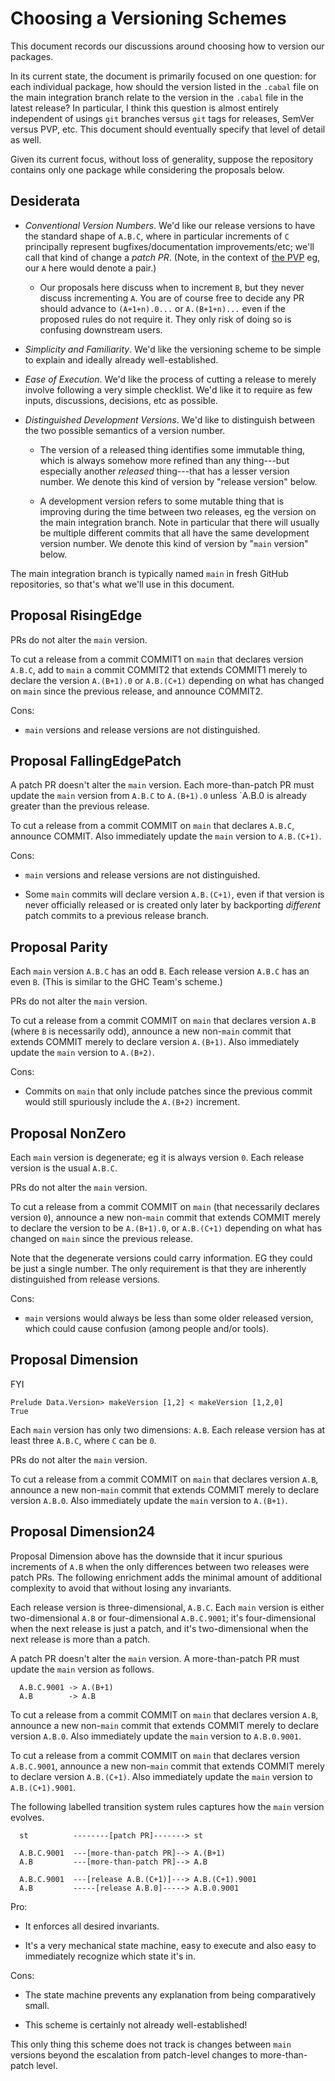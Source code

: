 # Choosing a Versioning Schemes

This document records our discussions around choosing how to version our packages.

In its current state, the document is primarily focused on one question: for each individual package, how should the version listed in the `.cabal` file on the main integration branch relate to the version in the `.cabal` file in the latest release?
In particular, I think this question is almost entirely independent of usings `git` branches versus `git` tags for releases, SemVer versus PVP, etc.
This document should eventually specify that level of detail as well.

Given its current focus, without loss of generality, suppose the repository contains only one package while considering the proposals below.

## Desiderata

- *Conventional Version Numbers*.
  We'd like our release versions to have the standard shape of `A.B.C`, where in particular increments of `C` principally represent bugfixes/documentation improvements/etc; we'll call that kind of change a _patch PR_.
  (Note, in the context of [the PVP](https://pvp.haskell.org/) eg, our `A` here would denote a pair.)

    - Our proposals here discuss when to increment `B`, but they never discuss incrementing `A`.
      You are of course free to decide any PR should advance to `(A+1+n).0...` or `A.(B+1+n)...` even if the proposed rules do not require it.
      They only risk of doing so is confusing downstream users.

- *Simplicity and Familiarity*.
  We'd like the versioning scheme to be simple to explain and ideally already well-established.

- *Ease of Execution*.
  We'd like the process of cutting a release to merely involve following a very simple checklist.
  We'd like it to require as few inputs, discussions, decisions, etc as possible.

- *Distinguished Development Versions*.
  We'd like to distinguish between the two possible semantics of a version number.

    - The version of a released thing identifies some immutable thing, which is always somehow more refined than any thing---but especially another _released_ thing---that has a lesser version number.
      We denote this kind of version by "release version" below.

    - A development version refers to some mutable thing that is improving during the time between two releases, eg the version on the main integration branch.
      Note in particular that there will usually be multiple different commits that all have the same development version number.
      We denote this kind of version by "`main` version" below.

The main integration branch is typically named `main` in fresh GitHub repositories, so that's what we'll use in this document.

## Proposal RisingEdge

PRs do not alter the `main` version.

To cut a release from a commit COMMIT1 on `main` that declares version `A.B.C`, add to `main` a commit COMMIT2 that extends COMMIT1 merely to declare the version `A.(B+1).0` or `A.B.(C+1)` depending on what has changed on `main` since the previous release, and announce COMMIT2.

Cons:

- `main` versions and release versions are not distinguished.

## Proposal FallingEdgePatch

A patch PR doesn't alter the `main` version.
Each more-than-patch PR must update the `main` version from `A.B.C` to `A.(B+1).0` unless `A.B.0 is already greater than the previous release.

To cut a release from a commit COMMIT on `main` that declares `A.B.C`, announce COMMIT.
Also immediately update the `main` version to `A.B.(C+1)`.

Cons:

- `main` versions and release versions are not distinguished.

- Some `main` commits will declare version `A.B.(C+1)`, even if that version is never officially released or is created only later by backporting _different_ patch commits to a previous release branch.

## Proposal Parity

Each `main` version `A.B.C` has an odd `B`.
Each release version `A.B.C` has an even `B`.
(This is similar to the GHC Team's scheme.)

PRs do not alter the `main` version.

To cut a release from a commit COMMIT on `main` that declares version `A.B` (where `B` is necessarily odd), announce a new non-`main` commit that extends COMMIT merely to declare version `A.(B+1)`.
Also immediately update the `main` version to `A.(B+2)`.

Cons:

- Commits on `main` that only include patches since the previous commit would still spuriously include the `A.(B+2)` increment.

## Proposal NonZero

Each `main` version is degenerate; eg it is always version `0`.
Each release version is the usual `A.B.C`.

PRs do not alter the `main` version.

To cut a release from a commit COMMIT on `main` (that necessarily declares version `0`), announce a new non-`main` commit that extends COMMIT merely to declare the version to be `A.(B+1).0`, or `A.B.(C+1)` depending on what has changed on `main` since the previous release.

Note that the degenerate versions could carry information.
EG they could be just a single number.
The only requirement is that they are inherently distinguished from release versions.

Cons:

- `main` versions would always be less than some older released version, which could cause confusion (among people and/or tools).

## Proposal Dimension

FYI

```
Prelude Data.Version> makeVersion [1,2] < makeVersion [1,2,0]
True
```

Each `main` version has only two dimensions: `A.B`.
Each release version has at least three `A.B.C`, where `C` can be `0`.

PRs do not alter the `main` version.

To cut a release from a commit COMMIT on `main` that declares version `A.B`, announce a new non-`main` commit that extends COMMIT merely to declare version `A.B.0`.
Also immediately update the `main` version to `A.(B+1)`.

## Proposal Dimension24

Proposal Dimension above has the downside that it incur spurious increments of `A.B` when the only differences between two releases were patch PRs.
The following enrichment adds the minimal amount of additional complexity to avoid that without losing any invariants.

Each release version is three-dimensional, `A.B.C`.
Each `main` version is either two-dimensional `A.B` or four-dimensional `A.B.C.9001`;
it's four-dimensional when the next release is just a patch, and it's two-dimensional when the next release is more than a patch.

A patch PR doesn't alter the `main` version.
A more-than-patch PR must update the `main` version as follows.

```
  A.B.C.9001 -> A.(B+1)
  A.B        -> A.B
```

To cut a release from a commit COMMIT on `main` that declares version `A.B`, announce a new non-`main` commit that extends COMMIT merely to declare version `A.B.0`.
Also immediately update the `main` version to `A.B.0.9001`.

To cut a release from a commit COMMIT on `main` that declares version `A.B.C.9001`, announce a new non-`main` commit that extends COMMIT merely to declare version `A.B.(C+1)`.
Also immediately update the `main` version to `A.B.(C+1).9001`.

The following labelled transition system rules captures how the `main` version evolves.

```
  st          --------[patch PR]-------> st

  A.B.C.9001  ---[more-than-patch PR]--> A.(B+1)
  A.B         ---[more-than-patch PR]--> A.B

  A.B.C.9001  ---[release A.B.(C+1)]---> A.B.(C+1).9001
  A.B         -----[release A.B.0]-----> A.B.0.9001
```

Pro:

- It enforces all desired invariants.

- It's a very mechanical state machine, easy to execute and also easy to immediately recognize which state it's in.

Cons:

- The state machine prevents any explanation from being comparatively small.

- This scheme is certainly not already well-established!

This only thing this scheme does not track is changes between `main` versions beyond the escalation from patch-level changes to more-than-patch level.
